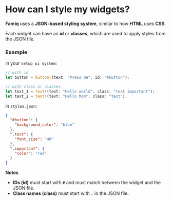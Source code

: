 # How can I style my widgets?
**Famiq** uses a **JSON-based styling system**, similar to how **HTML** uses **CSS**.

Each widget can have an **id** or **classes**, which are used to apply styles from the JSON file.

### Example
in your `setup ui system`:
```rust
// with id
let button = button!(text: "Press me", id: "#button");

// with class or classes
let text_1 = text!(text: "Hello world", class: "text important");
let text_2 = text!(text: "Hello Mom", class: "text");
```
in `styles.json`:
```json
{
  "#button": {
    "background_color": "blue"
  },
  ".text": {
    "font_size": "40"
  },
  ".important": {
    "color": "red"
  }
}
```
**Notes**
- **IDs (id)** must start with **`#`** and must match between the widget and the JSON file.
- **Class names (class)** must start with **`.`** in the JSON file.
